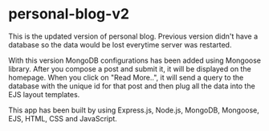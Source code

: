 # personal-blog-v2

This is the updated version of personal blog. Previous version didn't have a database so the data would be
lost everytime server was restarted.

With this version MongoDB configurations has been added using Mongoose library. After you compose a post and submit
it, it will be displayed on the homepage. When you click on "Read More..", it will send a query to the database with 
the unique id for that post and then plug all the data into the EJS layout templates. 

This app has been built by using Express.js, Node.js, MongoDB, Mongoose, EJS, HTML, CSS and JavaScript.
